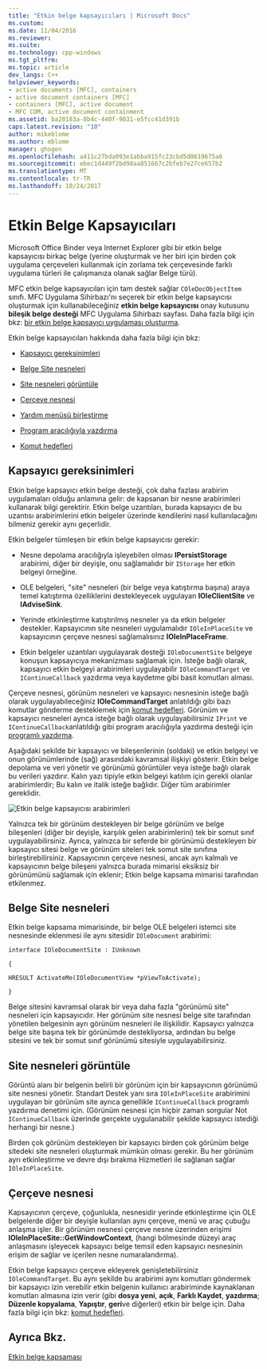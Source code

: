 ```yaml
---
title: "Etkin belge kapsayıcıları | Microsoft Docs"
ms.custom: 
ms.date: 11/04/2016
ms.reviewer: 
ms.suite: 
ms.technology: cpp-windows
ms.tgt_pltfrm: 
ms.topic: article
dev_langs: C++
helpviewer_keywords:
- active documents [MFC], containers
- active document containers [MFC]
- containers [MFC], active document
- MFC COM, active document containment
ms.assetid: ba20183a-8b4c-440f-9031-e5fcc41d391b
caps.latest.revision: "10"
author: mikeblome
ms.author: mblome
manager: ghogen
ms.openlocfilehash: a411c27bda093e1abba915fc23cbd5d0619675a6
ms.sourcegitcommit: ebec1d449f2bd98aa851667c2bfeb7e27ce657b2
ms.translationtype: MT
ms.contentlocale: tr-TR
ms.lasthandoff: 10/24/2017
---
```

# <a name="active-document-containers"></a>Etkin Belge Kapsayıcıları
Microsoft Office Binder veya Internet Explorer gibi bir etkin belge kapsayıcısı birkaç belge (yerine oluşturmak ve her biri için birden çok uygulama çerçeveleri kullanmak için zorlama tek çerçevesinde farklı uygulama türleri ile çalışmanıza olanak sağlar Belge türü).  
  
 MFC etkin belge kapsayıcıları için tam destek sağlar `COleDocObjectItem` sınıfı. MFC Uygulama Sihirbazı'nı seçerek bir etkin belge kapsayıcısı oluşturmak için kullanabileceğiniz **etkin belge kapsayıcısı** onay kutusunu **bileşik belge desteği** MFC Uygulama Sihirbazı sayfası. Daha fazla bilgi için bkz: [bir etkin belge kapsayıcı uygulaması oluşturma](../mfc/creating-an-active-document-container-application.md).  
  
 Etkin belge kapsayıcıları hakkında daha fazla bilgi için bkz:  
  
-   [Kapsayıcı gereksinimleri](#container_requirements)  
  
-   [Belge Site nesneleri](#document_site_objects)  
  
-   [Site nesneleri görüntüle](#view_site_objects)  
  
-   [Çerçeve nesnesi](#frame_object)  
  
-   [Yardım menüsü birleştirme](../mfc/help-menu-merging.md)  
  
-   [Program aracılığıyla yazdırma](../mfc/programmatic-printing.md)  
  
-   [Komut hedefleri](../mfc/message-handling-and-command-targets.md)  
  
##  <a name="container_requirements"></a>Kapsayıcı gereksinimleri  
 Etkin belge kapsayıcı etkin belge desteği, çok daha fazlası arabirim uygulamaları olduğu anlamına gelir: de kapsanan bir nesne arabirimleri kullanarak bilgi gerektirir. Etkin belge uzantıları, burada kapsayıcı de bu uzantısı arabirimlerini etkin belgeler üzerinde kendilerini nasıl kullanılacağını bilmeniz gerekir aynı geçerlidir.  
  
 Etkin belgeler tümleşen bir etkin belge kapsayıcısı gerekir:  
  
-   Nesne depolama aracılığıyla işleyebilen olması **IPersistStorage** arabirimi, diğer bir deyişle, onu sağlamalıdır bir `IStorage` her etkin belgeyi örneğine.  
  
-   OLE belgeleri, "site" nesneleri (bir belge veya katıştırma başına) araya temel katıştırma özelliklerini destekleyecek uygulayan **IOleClientSite** ve **IAdviseSink**.  
  
-   Yerinde etkinleştirme katıştırılmış nesneler ya da etkin belgeler destekler. Kapsayıcının site nesneleri uygulamalıdır `IOleInPlaceSite` ve kapsayıcının çerçeve nesnesi sağlamalısınız **IOleInPlaceFrame**.  
  
-   Etkin belgeler uzantıları uygulayarak desteği `IOleDocumentSite` belgeye konuşun kapsayıcıya mekanizması sağlamak için. İsteğe bağlı olarak, kapsayıcı etkin belgeyi arabirimleri uygulayabilir `IOleCommandTarget` ve `IContinueCallback` yazdırma veya kaydetme gibi basit komutları alması.  
  
 Çerçeve nesnesi, görünüm nesneleri ve kapsayıcı nesnesinin isteğe bağlı olarak uygulayabileceğiniz **IOleCommandTarget** anlatıldığı gibi bazı komutlar gönderme desteklemek için [komut hedefleri](../mfc/message-handling-and-command-targets.md). Görünüm ve kapsayıcı nesneleri ayrıca isteğe bağlı olarak uygulayabilirsiniz `IPrint` ve `IContinueCallback`anlatıldığı gibi program aracılığıyla yazdırma desteği için [programlı yazdırma](../mfc/programmatic-printing.md).  
  
 Aşağıdaki şekilde bir kapsayıcı ve bileşenlerinin (soldaki) ve etkin belgeyi ve onun görünümlerinde (sağ) arasındaki kavramsal ilişkiyi gösterir. Etkin belge depolama ve veri yönetir ve görünümü görüntüler veya isteğe bağlı olarak bu verileri yazdırır. Kalın yazı tipiyle etkin belgeyi katılım için gerekli olanlar arabirimlerdir; Bu kalın ve italik isteğe bağlıdır. Diğer tüm arabirimler gereklidir.  
  
 ![Etkin belge kapsayıcısı arabirimleri](../mfc/media/vc37gj1.gif "vc37gj1")  
  
 Yalnızca tek bir görünüm destekleyen bir belge görünüm ve belge bileşenleri (diğer bir deyişle, karşılık gelen arabirimlerini) tek bir somut sınıf uygulayabilirsiniz. Ayrıca, yalnızca bir seferde bir görünümü destekleyen bir kapsayıcı sitesi belge ve görünüm siteleri tek somut site sınıfına birleştirebilirsiniz. Kapsayıcının çerçeve nesnesi, ancak ayrı kalmalı ve kapsayıcının belge bileşeni yalnızca burada mimarisi eksiksiz bir görünümünü sağlamak için eklenir; Etkin belge kapsama mimarisi tarafından etkilenmez.  
  
##  <a name="document_site_objects"></a>Belge Site nesneleri  
 Etkin belge kapsama mimarisinde, bir belge OLE belgeleri istemci site nesnesinde eklenmesi ile aynı sitesidir `IOleDocument` arabirimi:  
  
 `interface IOleDocumentSite : IUnknown`  
  
 `{`  
  
 `HRESULT ActivateMe(IOleDocumentView *pViewToActivate);`  
  
 `}`  
  
 Belge sitesini kavramsal olarak bir veya daha fazla "görünümü site" nesneleri için kapsayıcıdır. Her görünüm site nesnesi belge site tarafından yönetilen belgesinin ayrı görünüm nesneleri ile ilişkilidir. Kapsayıcı yalnızca belge site başına tek bir görünümde destekliyorsa, ardından bu belge sitesini ve tek bir somut sınıf görünümü sitesiyle uygulayabilirsiniz.  
  
##  <a name="view_site_objects"></a>Site nesneleri görüntüle  
 Görüntü alanı bir belgenin belirli bir görünüm için bir kapsayıcının görünümü site nesnesi yönetir. Standart Destek yanı sıra `IOleInPlaceSite` arabirimini uygulayan bir görünüm site ayrıca genellikle `IContinueCallback` programlı yazdırma denetimi için. (Görünüm nesnesi için hiçbir zaman sorgular Not `IContinueCallback` üzerinde gerçekte uygulanabilir şekilde kapsayıcı istediği herhangi bir nesne.)  
  
 Birden çok görünüm destekleyen bir kapsayıcı birden çok görünüm belge sitedeki site nesneleri oluşturmak mümkün olması gerekir. Bu her görünüm ayrı etkinleştirme ve devre dışı bırakma Hizmetleri ile sağlanan sağlar `IOleInPlaceSite`.  
  
##  <a name="frame_object"></a>Çerçeve nesnesi  
 Kapsayıcının çerçeve, çoğunlukla, nesnesidir yerinde etkinleştirme için OLE belgelerde diğer bir deyişle kullanılan aynı çerçeve, menü ve araç çubuğu anlaşma işler. Bir görünüm nesnesi çerçeve nesne üzerinden erişimi **IOleInPlaceSite::GetWindowContext**, (hangi bölmesinde düzeyi araç anlaşmasını işleyecek kapsayıcı belge temsil eden kapsayıcı nesnesinin erişim de sağlar ve içerilen nesne numaralandırma).  
  
 Etkin belge kapsayıcı çerçeve ekleyerek genişletebilirsiniz `IOleCommandTarget`. Bu aynı şekilde bu arabirimi aynı komutları göndermek bir kapsayıcı izin verebilir etkin belgenin kullanıcı arabiriminde kaynaklanan komutları almasına izin verir (gibi **dosya yeni**, **açık**,  **Farklı Kaydet**, **yazdırma**; **Düzenle kopyalama**, **Yapıştır**, **geri**ve diğerleri) etkin bir belge için. Daha fazla bilgi için bkz: [komut hedefleri](../mfc/message-handling-and-command-targets.md).  
  
## <a name="see-also"></a>Ayrıca Bkz.  
 [Etkin belge kapsaması](../mfc/active-document-containment.md)


